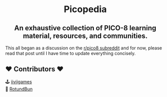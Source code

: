 

<div align="center">
<h1>Picopedia</h1>
<h2>An exhaustive collection of PICO-8 learning material, resources, and communities.</h2>
</div>



This all began as a discussion on the [r/pico8 subreddit](https://www.reddit.com/r/pico8/comments/10a1hz6/the_ultimate_link_guide_for_pico8/) and for now, please read that post until I have time to update everything concisely.





:heart: Contributors :heart:
-------------------------------

:joystick: [iiviigames](https://twitter.com/iiviigames)  
:game_die: [RotundBun](https://www.reddit.com/user/RotundBun/)
